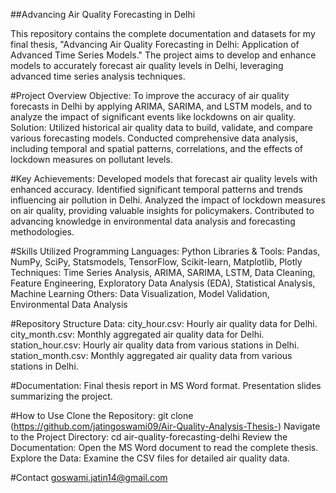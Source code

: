 ##Advancing Air Quality Forecasting in Delhi

This repository contains the complete documentation and datasets for my final thesis, "Advancing Air Quality Forecasting in Delhi: Application of Advanced Time Series Models." The project aims to develop and enhance models to accurately forecast air quality levels in Delhi, leveraging advanced time series analysis techniques.

#Project Overview
Objective: To improve the accuracy of air quality forecasts in Delhi by applying ARIMA, SARIMA, and LSTM models, and to analyze the impact of significant events like lockdowns on air quality.
Solution: Utilized historical air quality data to build, validate, and compare various forecasting models. Conducted comprehensive data analysis, including temporal and spatial patterns, correlations, and the effects of lockdown measures on pollutant levels.

#Key Achievements:
Developed models that forecast air quality levels with enhanced accuracy.
Identified significant temporal patterns and trends influencing air pollution in Delhi.
Analyzed the impact of lockdown measures on air quality, providing valuable insights for policymakers.
Contributed to advancing knowledge in environmental data analysis and forecasting methodologies.

#Skills Utilized
Programming Languages: Python
Libraries & Tools: Pandas, NumPy, SciPy, Statsmodels, TensorFlow, Scikit-learn, Matplotlib, Plotly
Techniques: Time Series Analysis, ARIMA, SARIMA, LSTM, Data Cleaning, Feature Engineering, Exploratory Data Analysis (EDA), Statistical Analysis, Machine Learning
Others: Data Visualization, Model Validation, Environmental Data Analysis

#Repository Structure
Data:
city_hour.csv: Hourly air quality data for Delhi.
city_month.csv: Monthly aggregated air quality data for Delhi.
station_hour.csv: Hourly air quality data from various stations in Delhi.
station_month.csv: Monthly aggregated air quality data from various stations in Delhi.

#Documentation:
Final thesis report in MS Word format.
Presentation slides summarizing the project.

#How to Use
Clone the Repository: git clone (https://github.com/jatingoswami09/Air-Quality-Analysis-Thesis-)
Navigate to the Project Directory: cd air-quality-forecasting-delhi
Review the Documentation: Open the MS Word document to read the complete thesis.
Explore the Data: Examine the CSV files for detailed air quality data.

#Contact
goswami.jatin14@gmail.com
